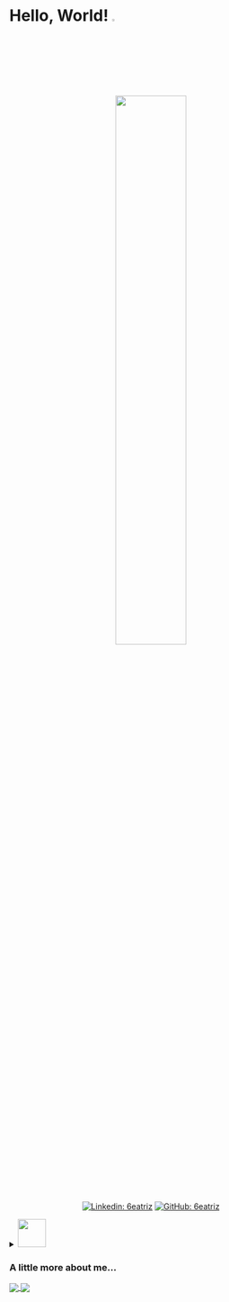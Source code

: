 <h1>Hello, World! <img src="https://th.bing.com/th/id/R.fb48d654a18b552077522b355f721cec?rik=AsmQI1uTuIdvxA&pid=ImgRaw&r=0" width=3%></h1>
<p align="center" width="100%">
    <img src="https://th.bing.com/th/id/R.104a950fb18a81d5b6f946f5a9fdb8c1?rik=wqcvQF5KcgnOog&riu=http%3a%2f%2fmedia-minecraftforum.cursecdn.com%2fattachments%2f243%2f433%2f636220077072206836.gif&ehk=bnm0Oslz%2bVjCROciU2JWYvyC%2byqiPniVoelADKo3Paw%3d&risl=&pid=ImgRaw&r=0" width=50% height="auto">
</p>

<div align="center">

[![Linkedin: 6eatriz](https://img.shields.io/badge/-6eatriz-blue?style=flat-square&logo=Linkedin&logoColor=white&link=https://www.linkedin.com/in/6eatriz/)](https://www.linkedin.com/in/6eatriz/)
[![GitHub: 6eatriz](https://img.shields.io/github/followers/6eatriz?label=follow&style=social)](https://github.com/6eatriz)
    
</div>

<details>

<summary>
<img src="https://gifimage.net/wp-content/uploads/2017/11/eevee-sprite-gif-10.gif" width="50"> <h3>A little more about me...</h3>
</summary>

```javascript
const Beatriz = {
    personal: {
        pronouns: 'she' | 'her',
        birthDate: '2002-08-16',
        interests: ['games', 'anime', 'manga', 'tech'],
        languages: ['Portuguese', 'English'],
    },
    technical: {
        code: ['JavaScript', 'HTML', 'CSS'],
    },
}
```

</details>

<a href="https://github.com/6eatriz/github-readme-stats">
  <img align="center" src="https://github-readme-stats.vercel.app/api?username=6eatriz&bg_color=EFDBB6&show_icons=true&hide_border=true&line_height=25&title_color=C5915D&text_color=332011&icon_color=633C15&hide=stars,issues" />
</a>
<a href="https://github.com/6eatriz/convoychat">
  <img align="center" src="https://github-readme-stats.vercel.app/api/top-langs/?username=6eatriz&layout=compact&bg_color=EFDBB6&show_icons=true&hide_border=true&line_height=25&title_color=C5915D&text_color=332011&icon_color=633C15" />
</a>
